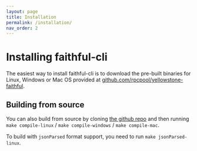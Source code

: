 ```yaml
---
layout: page
title: Installation
permalink: /installation/
nav_order: 2
---
```


# Installing faithful-cli

The easiest way to install faithful-cli is to download the pre-built binaries for Linux, Windows or Mac OS provided at [github.com/rpcpool/yellowstone-faithful](https://github.com/rpcpool/yellowstone-faithful/releases).

## Building from source

You can also build from source by cloning [the github repo](https://github.com/rpcpool/yellowstone-faithful/releases) and then running `make compile-linux` / `make compile-windows` / `make compile-mac`.

To build with `jsonParsed` format support, you need to run `make jsonParsed-linux`.
